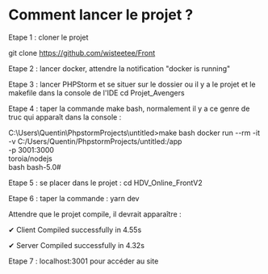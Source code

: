 # Comment lancer le projet ?

Etape 1 : cloner le projet

git clone https://github.com/wisteetee/Front

Etape 2 : lancer docker, attendre la notification "docker is running"

Etape 3 : lancer PHPStorm et se situer sur le dossier ou il y a le projet et le makefile dans la console de l'IDE
cd Projet_Avengers

Etape 4 : taper la commande make bash, normalement il y a ce genre de truc qui apparaît dans la console :

C:\Users\Quentin\PhpstormProjects\untitled>make bash
docker run --rm -it \
                -v C:/Users/Quentin/PhpstormProjects/untitled:/app \
                 -p 3001:3000 \
                 toroia/nodejs \
                 bash
bash-5.0#

Etape 5 : se placer dans le projet : cd HDV_Online_FrontV2

Etape 6 : taper la commande : yarn dev

Attendre que le projet compile, il devrait apparaître :

✔ Client
  Compiled successfully in 4.55s

✔ Server
  Compiled successfully in 4.32s
  
Etape 7 : localhost:3001 pour accéder au site
